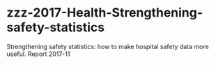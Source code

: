 # zzz-2017-Health-Strengthening-safety-statistics
Strengthening safety statistics: how to make hospital safety data more useful. Report 2017-11
